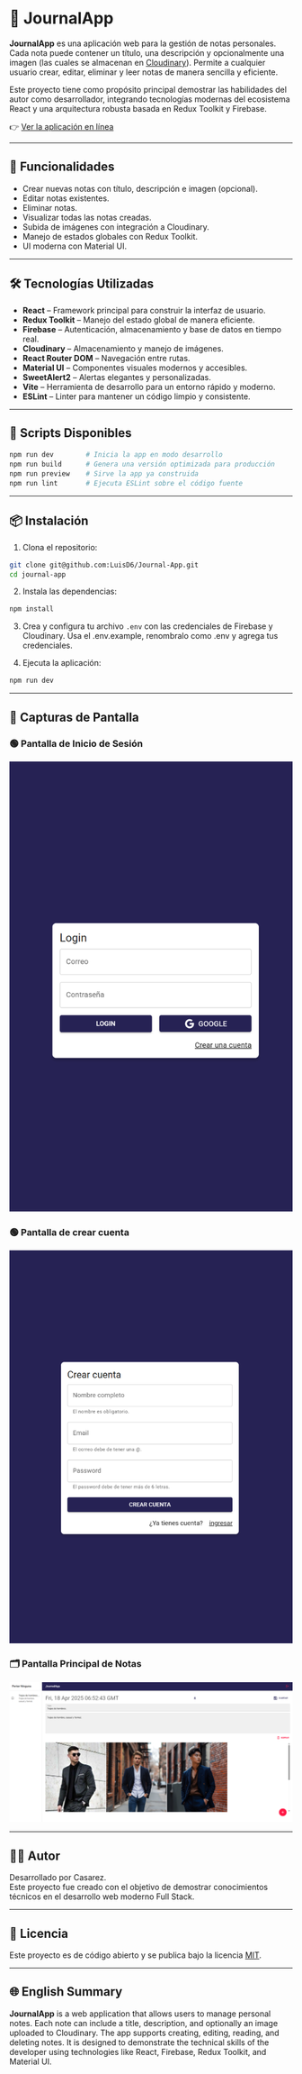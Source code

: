 # 📓 JournalApp

**JournalApp** es una aplicación web para la gestión de notas personales. Cada nota puede contener un título, una descripción y opcionalmente una imagen (las cuales se almacenan en [Cloudinary](https://cloudinary.com/)). Permite a cualquier usuario crear, editar, eliminar y leer notas de manera sencilla y eficiente.

Este proyecto tiene como propósito principal demostrar las habilidades del autor como desarrollador, integrando tecnologías modernas del ecosistema React y una arquitectura robusta basada en Redux Toolkit y Firebase.

👉 [Ver la aplicación en línea](https://journal-app-luisd6b2s-projects.vercel.app/#/auth/login)

---

## 🚀 Funcionalidades

- Crear nuevas notas con título, descripción e imagen (opcional).
- Editar notas existentes.
- Eliminar notas.
- Visualizar todas las notas creadas.
- Subida de imágenes con integración a Cloudinary.
- Manejo de estados globales con Redux Toolkit.
- UI moderna con Material UI.

---

## 🛠️ Tecnologías Utilizadas

- **React** – Framework principal para construir la interfaz de usuario.
- **Redux Toolkit** – Manejo del estado global de manera eficiente.
- **Firebase** – Autenticación, almacenamiento y base de datos en tiempo real.
- **Cloudinary** – Almacenamiento y manejo de imágenes.
- **React Router DOM** – Navegación entre rutas.
- **Material UI** – Componentes visuales modernos y accesibles.
- **SweetAlert2** – Alertas elegantes y personalizadas.
- **Vite** – Herramienta de desarrollo para un entorno rápido y moderno.
- **ESLint** – Linter para mantener un código limpio y consistente.

---

## 🔧 Scripts Disponibles

```bash
npm run dev        # Inicia la app en modo desarrollo
npm run build      # Genera una versión optimizada para producción
npm run preview    # Sirve la app ya construida
npm run lint       # Ejecuta ESLint sobre el código fuente
```

---

## 📦 Instalación

1. Clona el repositorio:
```bash
git clone git@github.com:LuisD6/Journal-App.git
cd journal-app
```

2. Instala las dependencias:
```bash
npm install
```

3. Crea y configura tu archivo `.env` con las credenciales de Firebase y Cloudinary. Usa el .env.example, renombralo como .env y agrega tus credenciales.

4. Ejecuta la aplicación:
```bash
npm run dev
```

---

## 📸 Capturas de Pantalla

### 🟢 Pantalla de Inicio de Sesión
![Pantalla de inicio de sesión](assets/inicio-secion.png)

### 🟢 Pantalla de crear cuenta
![Pantalla de crear cuenta](assets/crear-cuenta.png)

### 🗂️ Pantalla Principal de Notas
![Pantalla principal](assets/pantalla-principal.png)


---

## 🧑‍💻 Autor

Desarrollado por Casarez.  
Este proyecto fue creado con el objetivo de demostrar conocimientos técnicos en el desarrollo web moderno Full Stack.

---

## 📄 Licencia

Este proyecto es de código abierto y se publica bajo la licencia [MIT](LICENSE).

---

## 🌐 English Summary

**JournalApp** is a web application that allows users to manage personal notes. Each note can include a title, description, and optionally an image uploaded to Cloudinary. The app supports creating, editing, reading, and deleting notes. It is designed to demonstrate the technical skills of the developer using technologies like React, Firebase, Redux Toolkit, and Material UI.
